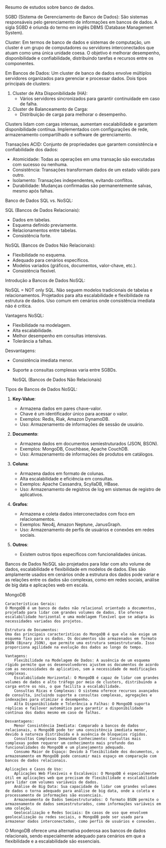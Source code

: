 Resumo de estudos sobre banco de dados. 


SGBD (Sistema de Gerenciamento de Banco de Dados): 
São sistemas responsáveis pelo gerenciamento de informações em bancos de dados.
A sigla SGBD é oriunda do termo em inglês DBMS (Database Management System).

Cluster:
Em termos de banco de dados e sistemas de computação, um cluster é um grupo de computadores ou servidores interconectados que atuam como uma única unidade coesa.
O objetivo é melhorar desempenho, disponibilidade e confiabilidade, distribuindo tarefas e recursos entre os componentes.

Em Bancos de Dados:
Um cluster de banco de dados envolve múltiplos servidores organizados para gerenciar e processar dados.
Dois tipos principais de clusters:
1. Cluster de Alta Disponibilidade (HA):
   - Vários servidores sincronizados para garantir continuidade em caso de falha.
2. Cluster de Balanceamento de Carga:
   - Distribuição de carga para melhorar o desempenho.

Clusters lidam com cargas intensas, aumentam escalabilidade e garantem disponibilidade contínua.
Implementados com configurações de rede, armazenamento compartilhado e software de gerenciamento.

Transações ACID:
Conjunto de propriedades que garantem consistência e confiabilidade dos dados:
- Atomicidade: Todas as operações em uma transação são executadas com sucesso ou nenhuma.
- Consistência: Transações transformam dados de um estado válido para outro.
- Isolamento: Transações independentes, evitando conflitos.
- Durabilidade: Mudanças confirmadas são permanentemente salvas, mesmo após falhas.

Banco de Dados SQL vs. NoSQL:

SQL (Bancos de Dados Relacionais):
- Dados em tabelas.
- Esquema definido previamente.
- Relacionamentos entre tabelas.
- Consistência forte.

NoSQL (Bancos de Dados Não Relacionais):
- Flexibilidade no esquema.
- Adequado para cenários específicos.
- Modelos variados (gráficos, documentos, valor-chave, etc.).
- Consistência flexível.

Introdução a Bancos de Dados NoSQL:

NoSQL = NOT only SQL.
Não seguem modelos tradicionais de tabelas e relacionamentos.
Projetados para alta escalabilidade e flexibilidade na estrutura de dados.
Uso comum em cenários onde consistência imediata não é crítica.

Vantagens NoSQL:
- Flexibilidade na modelagem.
- Alta escalabilidade.
- Melhor desempenho em consultas intensivas.
- Tolerância a falhas.

Desvantagens:
- Consistência imediata menor.
- Suporte a consultas complexas varia entre SGBDs.

  NoSQL (Bancos de Dados Não Relacionais)

Tipos de Bancos de Dados NoSQL:

1. **Key-Value**:
   - Armazena dados em pares chave-valor.
   - Chave é um identificador único para acessar o valor.
   - Exemplos: Redis, Riak, Amazon DynamoDB.
   - Uso: Armazenamento de informações de sessão de usuário.

2. **Documento**:
   - Armazena dados em documentos semiestruturados (JSON, BSON).
   - Exemplos: MongoDB, Couchbase, Apache CouchDB.
   - Uso: Armazenamento de informações de produtos em catálogos.

3. **Coluna**:
   - Armazena dados em formato de colunas.
   - Alta escalabilidade e eficiência em consultas.
   - Exemplos: Apache Cassandra, ScyllaDB, HBase.
   - Uso: Armazenamento de registros de log em sistemas de registro de aplicativos.

4. **Grafos**:
   - Armazena e coleta dados interconectados com foco em relacionamentos.
   - Exemplos: Neo4j, Amazon Neptune, JanusGraph.
   - Uso: Armazenamento de perfis de usuários e conexões em redes sociais.

5. **Outros**:
   - Existem outros tipos específicos com funcionalidades únicas.

Bancos de Dados NoSQL são projetados para lidar com alto volume de dados, escalabilidade e flexibilidade em modelos de dados. Eles são amplamente usados em cenários onde a estrutura dos dados pode variar e as relações entre os dados são complexas, como em redes sociais, análise de big data e aplicações web em escala.


MongoDB

    Características Gerais:
    O MongoDB é um banco de dados não relacional orientado a documentos, projetado para lidar com grandes volumes de dados. Ele oferece escalabilidade horizontal e uma modelagem flexível que se adapta às necessidades variadas dos projetos.

    Estrutura de Documentos:
    Uma das principais características do MongoDB é que ele não exige um esquema fixo para os dados. Os documentos são armazenados em formato BSON (Binary JSON), que permite uma estrutura semiestruturada. Isso proporciona agilidade na evolução dos dados ao longo do tempo.

    Vantagens:
        Flexibilidade na Modelagem de Dados: A ausência de um esquema rígido permite que os desenvolvedores ajustem os documentos de acordo com as necessidades do aplicativo, sem a necessidade de modificações complexas.
        Escalabilidade Horizontal: O MongoDB é capaz de lidar com grandes volumes de dados e alto tráfego por meio de clusters, distribuindo a carga entre os nós, o que facilita a escalabilidade.
        Consultas Ricas e Complexas: O sistema oferece recursos avançados de consulta, incluindo suporte a consultas complexas, agregações e indexações para otimizar o desempenho.
        Alta Disponibilidade e Tolerância a Falhas: O MongoDB suporta réplicas e failover automático para garantir a disponibilidade contínua dos dados mesmo em caso de falhas.

    Desvantagens:
        Menor Consistência Imediata: Comparado a bancos de dados relacionais, o MongoDB pode ter uma consistência imediata menor, devido à natureza distribuída e à ausência de bloqueios rígidos.
        Consultas Complexas Demandam Conhecimento: Consultas mais complexas podem requerer um conhecimento mais profundo das funcionalidades do MongoDB e um planejamento adequado.
        Consumo Maior de Espaço: Devido à flexibilidade dos documentos, o armazenamento em MongoDB pode consumir mais espaço em comparação com bancos de dados relacionais.

    Aplicações e Casos de Uso:
        Aplicações Web Flexíveis e Escaláveis: O MongoDB é especialmente útil em aplicações web que precisam de flexibilidade e escalabilidade para lidar com volumes variáveis de dados.
        Análise de Big Data: Sua capacidade de lidar com grandes volumes de dados o torna adequado para análise de big data, onde a coleta e processamento de informações são essenciais.
        Armazenamento de Dados Semiestruturados: O formato BSON permite o armazenamento de dados semiestruturados, como informações variáveis em uma coleção.
        Geolocalização e Redes Sociais: Em casos de uso que envolvem geolocalização ou redes sociais, o MongoDB pode ser usado para armazenar dados interconectados, como perfis de usuários e conexões.

O MongoDB oferece uma alternativa poderosa aos bancos de dados relacionais, sendo especialmente adequado para cenários em que a flexibilidade e a escalabilidade são essenciais.
